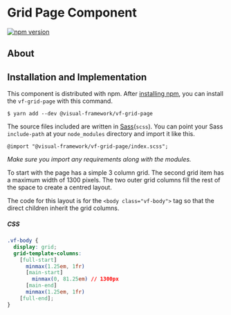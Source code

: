 # Grid Page Component

[![npm version](https://badge.fury.io/js/%40visual-framework%2Fvf-grid-page.svg)](https://badge.fury.io/js/%40visual-framework%2Fvf-grid-page)

## About

## Installation and Implementation

This component is distributed with npm. After [installing npm](https://www.npmjs.com/get-npm), you can install the `vf-grid-page` with this command.

```
$ yarn add --dev @visual-framework/vf-grid-page
```

The source files included are written in [Sass](http://sass-lang.com)(`scss`). You can point your Sass `include-path` at your `node_modules` directory and import it like this.

```
@import "@visual-framework/vf-grid-page/index.scss";
```

_Make sure you import any requirements along with the modules._


To start with the page has a simple 3 column grid. The second grid item has a maximum width of 1300 pixels. The two outer grid columns fill the rest of the space to create a centred layout.

The code for this layout is for the `<body class="vf-body">` tag so that the direct children inherit the grid columns.
##### CSS
```css
.vf-body {
  display: grid;
  grid-template-columns:
    [full-start]
      minmax(1.25em, 1fr)
      [main-start]
        minmax(0, 81.25em) // 1300px
      [main-end]
      minmax(1.25em, 1fr)
    [full-end];
}
```
